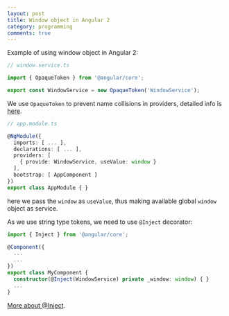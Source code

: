 ```yaml
---
layout: post
title: Window object in Angular 2
category: programming
comments: true
---
```


Example of using window object in Angular 2:

```ts
// window.service.ts

import { OpaqueToken } from '@angular/core';

export const WindowService = new OpaqueToken('WindowService');

```

We use `OpaqueToken` to prevent name collisions in providers, detailed info is [here](http://blog.thoughtram.io/angular/2016/05/23/opaque-tokens-in-angular-2.html).

```ts
// app.module.ts

@NgModule({
  imports: [ ... ],
  declarations: [ ... ],
  providers: [
    { provide: WindowService, useValue: window }
  ],
  bootstrap: [ AppComponent ]
})
export class AppModule { }
```
here we pass the `window` as `useValue`, thus making available global `window` object as service.

As we use string type tokens, we need to use `@Inject` decorator:

```ts
import { Inject } from '@angular/core';

@Component({
  ...
  ...
})
export class MyComponent {
  constructor(@Inject(WindowService) private _window: window) { }
  ...
}
```

[More about @Inject](https://angular.io/docs/ts/latest/guide/dependency-injection.html#!#dependency-injection-tokens).
